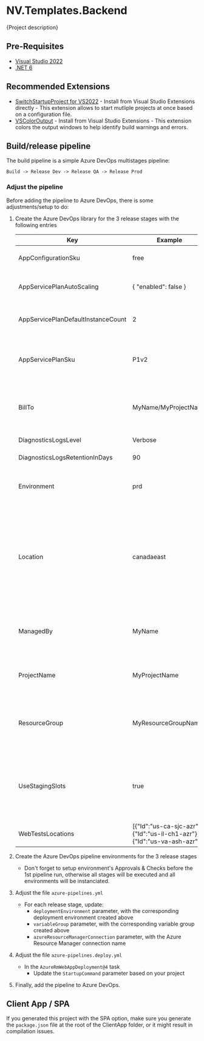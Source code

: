 # NV.Templates.Backend

{Project description}

## Pre-Requisites

- [Visual Studio 2022](https://visualstudio.microsoft.com/)
- [.NET 6](https://dotnet.microsoft.com/en-us/download/dotnet/6.0)

## Recommended Extensions

- [SwitchStartupProject for VS2022](https://heptapod.host/thirteen/switchstartupproject/) - Install from Visual Studio Extensions directly - This extension allows to start mutliple projects at once based on a configuration file.
- [VSColorOutput](https://mike-ward.net/vscoloroutput/) - Install from Visual Studio Extensions - This extension colors the output windows to help identify build warnings and errors.

## Build/release pipeline

The build pipeline is a simple Azure DevOps multistages pipeline:

`Build -> Release Dev -> Release QA -> Release Prod`

### Adjust the pipeline

Before adding the pipeline to Azure DevOps, there is some adjustments/setup to do:

1. Create the Azure DevOps library for the 3 release stages with the following entries

    | Key | Example | Description  |
    |-|-|-|
    | AppConfigurationSku | free | The [AppConfiguration SKU](https://azure.microsoft.com/en-us/pricing/details/app-configuration/) |
    | AppServicePlanAutoScaling | { "enabled": false } | The AppService autoscaling configuration, in JSON |
    | AppServicePlanDefaultInstanceCount | 2 | The default number of instance to create in the AppService Plan |
    | AppServicePlanSku | P1v2 | The [AppService plan SKU](https://azure.microsoft.com/en-us/pricing/details/app-service/linux/). The project is setup to deploy on Linux AppService by default.|
    | BillTo | MyName/MyProjectName | A string set in the `BillTo` resource tag. Usually used to understand what is billed for what project. |
    | DiagnosticsLogsLevel | Verbose | The AppService diagnostic log level |
    | DiagnosticsLogsRetentionInDays | 90 | The number of days logs are retained |
    | Environment | prd | A 3-letters string describing the environment. Used to generate resource names. |
    | Location | canadaeast | The default location for resources. Please note that some resources (Application Insights, AppConfiguration,..) have an hardcoded location to canadacentral, as those resources are not available in all Azure regions |
    | ManagedBy | MyName | A string set in the `ManagedBy` resource tag. Usually used to indicate a primary contact for the resources. |
    | ProjectName | MyProjectName | A 8-letters string describing the project. Used to generate resource names. |
    | ResourceGroup | MyResourceGroupName | The name of the resource group to use. The resource group will be created in the given Azure Subscription if not exist |
    | UseStagingSlots | true | A boolean to indicate whether the deployment process will use deloyment slot or not. Note that not all App Service Plan support deployment slots |
    | WebTestsLocations | [{"Id":"us-ca-sjc-azr"},{"Id":"us-il-ch1-azr"},{"Id":"us-va-ash-azr"}] | The list of WebTests locations to use, in JSON |

1. Create the Azure DevOps pipeline environments for the 3 release stages
   - Don't forget to setup environment's Approvals & Checks before the 1st pipeline run, otherwise all stages will be executed and all environments will be instanciated. 

1. Adjust the file `azure-pipelines.yml`
   - For each release stage, update:
     - `deploymentEnvironment` parameter, with the corresponding deployment environment created above
     - `variableGroup` parameter, with the corresponding variable group created above
     - `azureResourceManagerConnection` parameter, with the Azure Resource Manager connection name
          
1. Adjust the file `azure-pipelines.deploy.yml`
   - In the `AzureRmWebAppDeployment@4` task
     - Update the `StartupCommand` parameter based on your project
    
1. Finally, add the pipeline to Azure DevOps.

## Client App / SPA

If you generated this project with the SPA option, make sure you generate the `package.json` file at the root of the ClientApp folder, or it might result in compilation issues.
